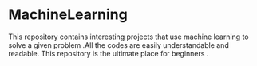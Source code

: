 # MachineLearning
This repository  contains interesting projects that use machine learning to solve a given problem .All the codes are easily understandable and readable. This repository is the ultimate place for beginners . 

